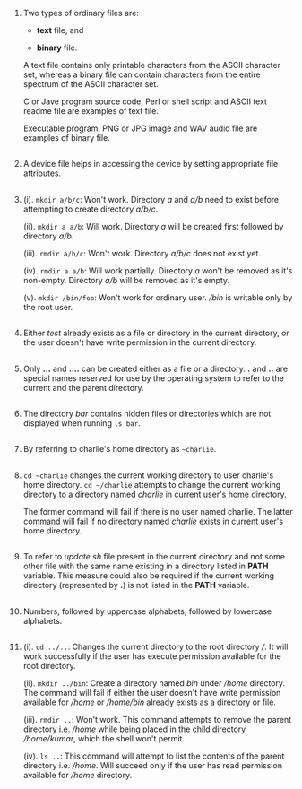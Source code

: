 01. Two types of ordinary files are:

    - **text** file, and

    - **binary** file.

    A text file contains only printable characters from the ASCII character set, whereas a binary file can contain characters from the entire spectrum of the ASCII character set.

    C or Jave program source code, Perl or shell script and ASCII text readme file are examples of text file.

    Executable program, PNG or JPG image and WAV audio file are examples of binary file.

##

02. A device file helps in accessing the device by setting appropriate file attributes.

##

03. (i). `mkdir a/b/c`: Won't work. Directory _a_ and _a/b_ need to exist before attempting to create directory _a/b/c_.

    (ii). `mkdir a a/b`: Will work. Directory _a_ will be created first followed by directory _a/b_.

    (iii). `rmdir a/b/c`: Won't work. Directory _a/b/c_ does not exist yet.

    (iv). `rmdir a a/b`: Will work partially. Directory _a_ won't be removed as it's non-empty. Directory _a/b_ will be removed as it's empty.

    (v). `mkdir /bin/foo`: Won't work for ordinary user. _/bin_ is writable only by the root user.

##

04. Either _test_ already exists as a file or directory in the current directory, or the user doesn't have write permission in the current directory.

##

05. Only **...** and **....** can be created either as a file or a directory. **.** and **..** are special names reserved for use by the operating system to refer to the current and the parent directory.

##

06. The directory _bar_ contains hidden files or directories which are not displayed when running `ls bar`.

##

07. By referring to charlie's home directory as `~charlie`.

##

08. `cd ~charlie` changes the current working directory to user charlie's home directory. `cd ~/charlie` attempts to change the current working directory to a directory named _charlie_ in current user's home directory.

    The former command will fail if there is no user named charlie. The latter command will fail if no directory named _charlie_ exists in current user's home directory.

##

09. To refer to _update.sh_ file present in the current directory and not some other file with the same name existing in a directory listed in **PATH** variable. This measure could also be required if the current working directory (represented by **.**) is not listed in the **PATH** variable.

##

10. Numbers, followed by uppercase alphabets, followed by lowercase alphabets.

##

11. (i). `cd ../..`: Changes the current directory to the root directory _/_. It will work successfully if the user has execute permission available for the root directory.

    (ii). `mkdir ../bin`: Create a directory named _bin_ under _/home_ directory. The command will fail if either the user doesn't have write permission available for _/home_ or _/home/bin_ already exists as a directory or file.

    (iii). `rmdir ..`: Won't work. This command attempts to remove the parent directory i.e. _/home_ while being placed in the child directory _/home/kumar_, which the shell won't permit.

    (iv). `ls ..`: This command will attempt to list the contents of the parent directory i.e. _/home_. Will succeed only if the user has read permission available for _/home_ directory.

##
